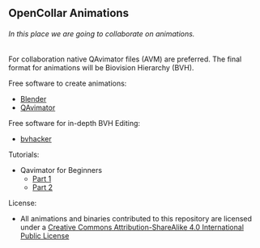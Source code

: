## OpenCollar Animations

###### In this place we are going to collaborate on animations.

For collaboration native QAvimator files (AVM) are preferred.
The final format for animations will be Biovision Hierarchy (BVH).

Free software to create animations:
* [Blender](http://www.blender.org/)
* [QAvimator](http://qavimator.org/)

Free software for in-depth BVH Editing:
* [bvhacker](http://www.bvhacker.com/)

Tutorials:
* Qavimator for Beginners
  * [Part 1](http://www.youtube.com/watch?v=pOulVwCePxw)
  * [Part 2](http://www.youtube.com/watch?v=GQZDG0Wmcwc)
  
License:
* All animations and binaries contributed to this repository are licensed under a [Creative Commons Attribution-ShareAlike 4.0 International Public License](https://creativecommons.org/licenses/by-sa/4.0/)
